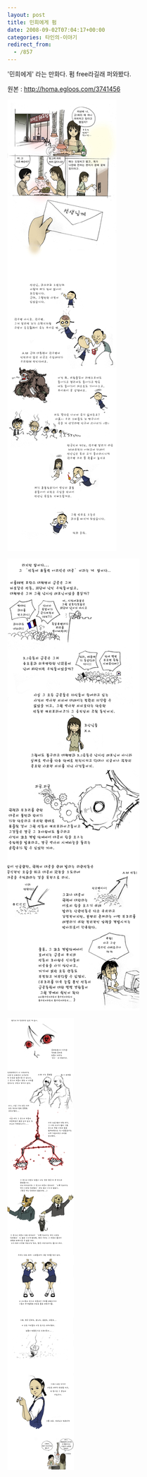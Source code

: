 ```yaml
---
layout: post
title: 민희에게 펌
date: 2008-09-02T07:04:17+00:00
categories: 타인의-이야기
redirect_from:
  - /857
---
```


'민희에게' 라는 만화다. 펌 free라길래 퍼와봤다.

원본 : <a href="http://homa.egloos.com/3741456" target="_blank">http://homa.egloos.com/3741456</a>

![ ](/assets/media/uploads_1_jk29.jpg)

![ ](/assets/media/uploads_1_ik26.jpg)

![ ](/assets/media/uploads_1_jk30.jpg)


<div id=comments>
</div>
